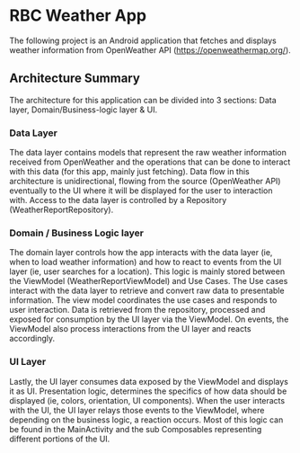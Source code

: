 # RBC Weather App

The following project is an Android application that fetches and displays weather information from
OpenWeather API (https://openweathermap.org/). 

## Architecture Summary

The architecture for this application can be divided into 3 sections: Data layer, Domain/Business-logic layer & UI.

### Data Layer

The data layer contains models that represent the raw weather information received from OpenWeather and the
operations that can be done to interact with this data (for this app, mainly just fetching). Data flow in this architecture is
unidirectional, flowing from the source (OpenWeather API) eventually to the UI where it will be displayed for the user to interaction with.
Access to the data layer is controlled by a Repository (WeatherReportRepository). 

### Domain / Business Logic layer

The domain layer controls how the app interacts with the data layer (ie, when to load weather information)
and how to react to events from the UI layer (ie, user searches for a location). This logic is mainly stored between the
ViewModel (WeatherReportViewModel) and Use Cases. The Use cases interact with the data layer to retrieve and convert raw data to presentable information. 
The view model coordinates the use cases and responds to user interaction. Data is retrieved from the repository, processed and exposed for consumption by the UI layer via the ViewModel.
On events, the ViewModel also process interactions from the UI layer and reacts accordingly. 

### UI Layer

Lastly, the UI layer consumes data exposed by the ViewModel and displays it as UI. Presentation logic, determines the specifics of
how data should be displayed (ie, colors, orientation, UI components). When the user interacts with the UI,
the UI layer relays those events to the ViewModel, where depending on the business logic, a reaction occurs. Most of this logic can be found in the 
MainActivity and the sub Composables representing different portions of the UI.
